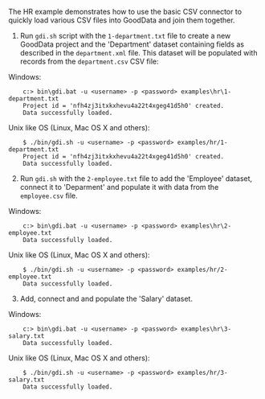 The HR example demonstrates how to use the basic CSV connector to quickly load various CSV files into GoodData and join them together.

1. Run `gdi.sh` script with the `1-department.txt` file to create a new GoodData project and the 'Department' dataset containing fields as described in the `department.xml` file. This dataset will be populated with records from the `department.csv` CSV file:

Windows:

        c:> bin\gdi.bat -u <username> -p <password> examples\hr\1-department.txt
        Project id = 'nfh4zj3itxkxhevu4a22t4xgeg41d5h0' created.
        Data successfully loaded.


Unix like OS (Linux, Mac OS X and others):

        $ ./bin/gdi.sh -u <username> -p <password> examples/hr/1-department.txt
        Project id = 'nfh4zj3itxkxhevu4a22t4xgeg41d5h0' created.
        Data successfully loaded.

        
2. Run `gdi.sh` with the `2-employee.txt` file to add the 'Employee' dataset, connect it to 'Deparment' and populate it with data from the `employee.csv` file.

Windows:

        c:> bin\gdi.bat -u <username> -p <password> examples\hr\2-employee.txt
        Data successfully loaded.


Unix like OS (Linux, Mac OS X and others):

        $ ./bin/gdi.sh -u <username> -p <password> examples/hr/2-employee.txt
        Data successfully loaded.

3. Add, connect and and populate the 'Salary' dataset.

Windows:

        c:> bin\gdi.bat -u <username> -p <password> examples\hr\3-salary.txt
        Data successfully loaded.


Unix like OS (Linux, Mac OS X and others):

        $ ./bin/gdi.sh -u <username> -p <password> examples/hr/3-salary.txt
        Data successfully loaded.

